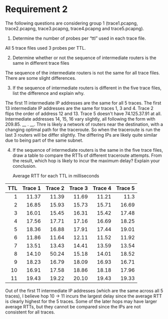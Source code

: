 # Requirement 2

The following questions are considering group 1 (trace1.pcapng, trace2.pcapng, trace3.pcapng, trace4.pcapng and trace5.pcapng).

1. Determine the number of probes per “ttl” used in each trace file.

All 5 trace files used 3 probes per TTL.

2. Determine whether or not the sequence of intermediate routers is the same in different trace files

The sequence of the intermediate routers is not the same for all trace files. There are some slight differences.

3. If the sequence of intermediate routers is different in the five trace files, list the difference and explain why.

The first 11 intermediate IP addresses are the same for all 5 traces. The first 13 intermediate IP addresses are the same for traces 1, 3 and 4. Trace 2 flips the order of address 12 and 13. Trace 5 doesn't have 74.125.37.91 at all. Intermediate addresses 14, 15, 16 vary slightly, all following the form with 209.85. __ . __. Thre is likely a network of routers near the destination, with a changing optimal path for the traceroute. So when the traceroute is run the last 3 routers will be differ slightly. The differing IPs are likely quite similar due to being part of the same subnet.

4. If the sequence of intermediate routers is the same in the five trace files, draw a table to compare the RTTs of different traceroute attempts. From the result, which hop is likely to incur the maximum delay? Explain your conclusion.

    Average RTT for each TTL in milliseconds

| TTL | Trace 1 | Trace 2 | Trace 3 | Trace 4 | Trace 5 |
|----:|--------:|--------:|--------:|--------:|--------:|
|  1  |  11.37  |  11.39  |  11.69  |  11.21  |  11.3   |
|  2  |  16.85  |  15.93  |  15.73  |  15.71  |  16.69  |
|  3  |  16.01  |  15.45  |  16.31  |  15.42  |  17.48  |
|  4  |  17.56  |  17.71  |  17.16  |  16.69  |  18.25  |
|  5  |  18.36  |  16.88  |  17.91  |  17.44  |  19.01  |
|  6  |  11.86  |  11.64  |  12.11  |  11.52  |  11.92  |
|  7  |  13.51  |  13.43  |  14.41  |  13.59  |  13.54  |
|  8  |  14.10  |  50.24  |  15.18  |  14.01  |  18.52  |
|  9  |  18.23  |  16.79  |  18.09  |  16.93  |  16.71  |
| 10  |  16.91  |  17.58  |  18.86  |  18.18  |  17.96  |
| 11  |  19.43  |  19.22  |  20.10  |  19.43  |  19.33  |

Out of the first 11 intermediate IP addresses (which are the same across all 5 traces), I believe hop 10 -> 11 incurs the largest delay since the average RTT is clearly highest for the 5 traces. Some of the later hops may have larger average RTTs, but they cannot be compared since the IPs are not consistent for all traces.
